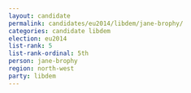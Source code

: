 ```yaml
---
layout: candidate
permalink: candidates/eu2014/libdem/jane-brophy/
categories: candidate libdem
election: eu2014
list-rank: 5
list-rank-ordinal: 5th
person: jane-brophy
region: north-west
party: libdem
---
```

